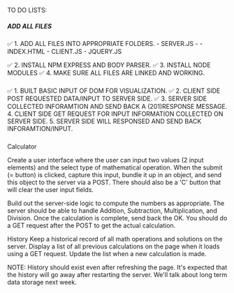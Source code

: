 TO DO LISTS:

##### ADD ALL FILES

✅ 1. ADD ALL FILES INTO APPROPRIATE FOLDERS. 
    <SERVER>
        - SERVER.JS
        - <PUBLIC>
            -INDEX.HTML
            <SCRIPTS>
                - CLIENT.JS
                - JQUERY.JS
            <STYLES>

✅ 2. INSTALL NPM EXPRESS AND BODY PARSER.
✅ 3. INSTALL NODE MODULES
✅ 4. MAKE SURE ALL FILES ARE LINKED AND WORKING. 

#####  

✅ 1. BUILT BASIC INPUT OF DOM FOR VISUALIZATION.
✅ 2. CLIENT SIDE POST REQUESTED DATA/INPUT TO SERVER SIDE. 
✅ 3. SERVER SIDE COLLECTED INFORAMTION AND SEND BACK A (201)RESPONSE MESSAGE. 
4. CLIENT SIDE GET REQUEST FOR INPUT INFORMATION COLLECTED ON SERVER SIDE. 
5. SERVER SIDE WILL RESPONSED AND SEND BACK INFORAMTION/INPUT. 


##### 

Calculator

Create a user interface where the user can input two values (2 input elements) and the select type of mathematical operation. When the submit (= button) is clicked, capture this input, bundle it up in an object, and send this object to the server via a POST. There should also be a 'C' button that will clear the user input fields.

Build out the server-side logic to compute the numbers as appropriate. The server should be able to handle Addition, Subtraction, Multiplication, and Division. Once the calculation is complete, send back the OK. You should do a GET request after the POST to get the actual calculation.

History
Keep a historical record of all math operations and solutions on the server. Display a list of all previous calculations on the page when it loads using a GET request. Update the list when a new calculation is made.

NOTE: History should exist even after refreshing the page. It's expected that the history will go away after restarting the server. We'll talk about long term data storage next week.
